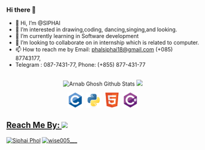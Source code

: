 ### Hi there 👋
- 👋 Hi, I’m @SIPHAI
- 👀 I’m interested in drawing,coding, dancing,singing,and looking.
- 🌱 I’m currently learning in Software development
- 💞️ I’m looking to collaborate on in internship which is related to computer.
- 📫 How to reach me by Email: phalsiphai18@gmail.com (+085) 87743177, 
- Telegram : 087-7431-77, Phone: (+855) 877-431-77

<!---
SIPHAI/SIPHAI is a ✨ special ✨ repository because its `README.md` (this file) appears on your GitHub profile.
You can click the Preview link to take a look at your changes.
--->
<br />
<div align="center"> 
 <img height="150em" alt = "Arnab Ghosh Github Stats" src="https://github-readme-stats.vercel.app/api?username=SIPHAI&show_icons=true&theme=algolia&include_all_commits=true&count_private=true"/>
  <img height="150em" src="https://github-readme-stats.vercel.app/api/top-langs/?username=SIPHAI&layout=compact&langs_count=7&theme=algolia"/>
</div>

<div align="center">
 
  <img src="https://github.com/devicons/devicon/blob/master/icons/c/c-original.svg" title="C" alt="C" width="40" height="40"/>&nbsp;
  <img src="https://github.com/devicons/devicon/blob/master/icons/python/python-original.svg" title="python" alt="python " width="40" height="40"/>&nbsp;
  <img src="https://github.com/devicons/devicon/blob/master/icons/html5/html5-original.svg" title="HTML5" alt="HTML" width="40" height="40"/>&nbsp;
  <img src="https://raw.githubusercontent.com/devicons/devicon/master/icons/csharp/csharp-original.svg" alt="csharp" width="40" height="40"/> </a> <a href="https://www.w3.org/html/" target="_blank" rel="noreferrer"> 
</div>

 
<div align="center">
 <h2 align="left">Reach Me By: <img src="https://media0.giphy.com/media/jqNPzdTTxQfOgOqpO4/source.gif" width="50"></h2>
 <p align="left">
<a href="https://www.facebook.com/siphai.phal.9//" target="blank"><img align="center" src="https://raw.githubusercontent.com/rahuldkjain/github-profile-readme-generator/master/src/images/icons/Social/facebook.svg" alt="Siphai Phol" height="30" width="40" /></a>
<a href="https://instagram.com/wise005___" target="blank"><img align="center" src="https://raw.githubusercontent.com/rahuldkjain/github-profile-readme-generator/master/src/images/icons/Social/instagram.svg" alt="wise005___" height="30" width="40" /></a>
 </div>
